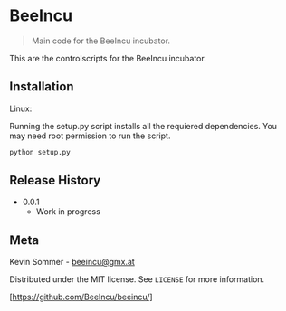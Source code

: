 # BeeIncu
> Main code for the BeeIncu incubator.

This are the controlscripts for the BeeIncu incubator.

## Installation

Linux:

Running the setup.py script installs all the requiered dependencies. You may need root permission to run the script.
```sh
python setup.py
```

## Release History

* 0.0.1
    * Work in progress
    
## Meta

Kevin Sommer - 
beeincu@gmx.at 

Distributed under the MIT license. See ``LICENSE`` for more
information.

[https://github.com/BeeIncu/beeincu/]

